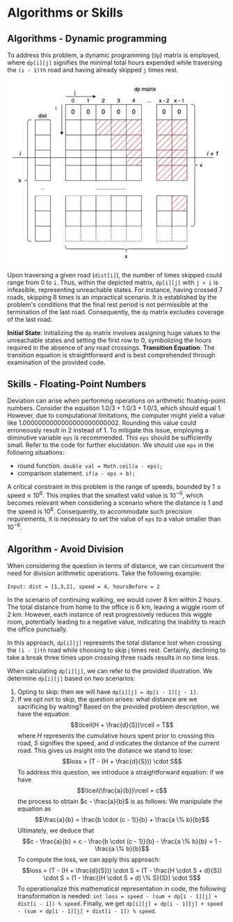 # Algorithms or Skills
## Algorithms - Dynamic programming
To address this problem, a dynamic programming (`dp`) matrix is employed, where `dp[i][j]` signifies the minimal total hours expended while traversing the `(i - 1)th` road and having already skipped `j` times rest.

![dp_matrix.png](dp_matrix.png)

Upon traversing a given road (`dist[i]`), the number of times skipped could range from 0 to `i`. Thus, within the depicted matrix, `dp[i][j]` with `j > i` is infeasible, representing unreachable states. For instance, having crossed 7 roads, skipping 8 times is an impractical scenario.
It is established by the problem's conditions that the final rest period is not permissible at the termination of the last road. Consequently, the `dp` matrix excludes coverage of the last road.

**Initial State**: Initializing the `dp` matrix involves assigning huge values to the unreachable states and setting the first row to 0, symbolizing the hours required in the absence of any road crossings.
**Transition Equation**: The transition equation is straightforward and is best comprehended through examination of the provided code.

## Skills - Floating-Point Numbers
Deviation can arise when performing operations on arithmetic floating-point numbers. Consider the equation $1.0 / 3 + 1.0 / 3 + 1.0 / 3$, which should equal 1. However, due to computational limitations, the computer might yield a value like 1.0000000000000000000000002. Rounding this value could erroneously result in 2 instead of 1. To mitigate this issue, employing a diminutive variable `eps` is recommended. This `eps` should be sufficiently small. Refer to the code for further elucidation. We should use `eps` in the following situations:
- round function. `double val = Math.ceil(a - eps);`
- comparison statement. `if(a - eps > b);`

A critical constraint in this problem is the range of speeds, bounded by $1 \leq \text{speed} \leq 10^{6}$. This implies that the smallest valid value is $10^{-6}$, which becomes relevant when considering a scenario where the distance is 1 and the speed is $10^{6}$. Consequently, to accommodate such precision requirements, it is necessary to set the value of `eps` to a value smaller than $10^{-6}$.

## Algorithm - Avoid Division
When considering the question in terms of distance, we can circumvent the need for division arithmetic operations. Take the following example:
```text
Input: dist = [1,3,2], speed = 4, hoursBefore = 2
```
In the scenario of continuing walking, we would cover 8 km within 2 hours. The total distance from home to the office is 6 km, leaving a wiggle room of 2 km. However, each instance of rest progressively reduces this wiggle room, potentially leading to a negative value, indicating the inability to reach the office punctually.

In this approach, `dp[i][j]` represents the total distance lost when crossing the `(i - 1)th` road while choosing to skip j times rest. Certainly, declining to take a break three times upon crossing three roads results in no time loss.

When calculating `dp[i][j]`, we can refer to the provided illustration. We determine `dp[i][j]` based on two scenarios:
1. Opting to skip: then we will have `dp[i][j] = dp[i - 1][j - 1]`.
2. If we opt not to skip, the question arises: what distance are we sacrificing by waiting? Based on the provided problem description, we have the equation
$$\lceil(H + \frac{d}{S})\rceil = T$$
where $H$ represents the cumulative hours spent prior to crossing this road, $S$ signifies the speed, and $d$ indicates the distance of the current road. This gives us insight into the distance we stand to lose:
$$loss = (T - (H + \frac{d}{S})) \cdot S$$
To address this question, we introduce a straightforward equation: if we have
$$\lceil(\frac{a}{b})\rceil = c$$
the process to obtain $c - \frac{a}{b}$ is as follows: We manipulate the equation as
$$\frac{a}{b} = \frac{b \cdot (c - 1)}{b} + \frac{a \% b}{b}$$
Ultimately, we deduce that 
$$c - \frac{a}{b} = c - \frac{b \cdot (c - 1)}{b} - \frac{a \% b}{b} = 1 - \frac{a \% b}{b}$$
To compute the loss, we can apply this approach:
$$loss = (T - (H + \frac{d}{S})) \cdot S = (T - \frac{H \cdot S + d}{S}) \cdot S = (1 - \frac{(H \cdot S + d) \% S}{S}) \cdot S$$
To operationalize this mathematical representation in code, the following transformation is needed:
`int loss = speed - (sum + dp[i - 1][j] + dist[i - 1]) % speed`.
Finally, we get `dp[i][j] = dp[i - 1][j] + speed - (sum + dp[i - 1][j] + dist[i - 1]) % speed`.